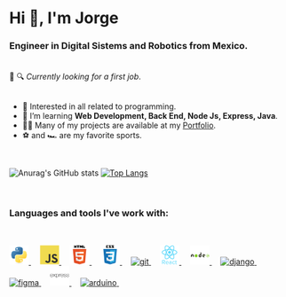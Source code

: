 # Hi 👋, I'm Jorge<br>
### Engineer in Digital Sistems and Robotics from Mexico.<br><br>
💼 🔍 *Currently looking for a first job*.<br><br>
- 👀 Interested in all related to programming.
-  🌱 I’m learning **Web Development, Back End, Node Js, Express, Java**.
-  👨‍💻 Many of my projects are available at my [Portfolio](https://j-atj.github.io/Portafolio/).
-  ⚽ and 🏎️ are my favorite sports.
<br>

![Anurag's GitHub stats](https://github-readme-stats.vercel.app/api?username=J-ATJ&show_icons=true&theme=algolia&count_private=true)
[![Top Langs](https://github-readme-stats.vercel.app/api/top-langs/?username=J-ATJ&langs_count=8&theme=algolia&layout=compact&count_private=true)](https://github.com/anuraghazra/github-readme-stats)

<br>
<h3 align="left">Languages and tools I've work with:</h3> <br>
<p align="left"> 
    <a href="https://www.python.org" target="_blank" rel="noreferrer"> 
        <img src="https://raw.githubusercontent.com/devicons/devicon/master/icons/python/python-original.svg" alt="python" width="35" height="35"/> 
    </a>&nbsp&nbsp&nbsp
    <a href="https://developer.mozilla.org/en-US/docs/Web/JavaScript" target="_blank" rel="noreferrer"> 
        <img src="https://raw.githubusercontent.com/devicons/devicon/master/icons/javascript/javascript-original.svg" alt="javascript" width="35" height="35"/> 
    </a>&nbsp&nbsp&nbsp
    <a href="https://www.w3.org/html/" target="_blank" rel="noreferrer"> 
        <img src="https://raw.githubusercontent.com/devicons/devicon/master/icons/html5/html5-original-wordmark.svg" alt="html5" width="35" height="35"/> 
    </a> &nbsp&nbsp&nbsp 
    <a href="https://www.w3schools.com/css/" target="_blank" rel="noreferrer"> 
        <img src="https://raw.githubusercontent.com/devicons/devicon/master/icons/css3/css3-original-wordmark.svg" alt="css3" width="35" height="35"/> 
    </a>&nbsp&nbsp&nbsp
    <a href="https://git-scm.com/" target="_blank" rel="noreferrer"> 
        <img src="https://www.vectorlogo.zone/logos/git-scm/git-scm-icon.svg" alt="git" width="35" height="35"/>
    </a>&nbsp&nbsp&nbsp
    <a href="https://reactjs.org/" target="_blank" rel="noreferrer"> 
        <img src="https://raw.githubusercontent.com/devicons/devicon/master/icons/react/react-original-wordmark.svg" alt="react" width="35" height="35"/> 
    </a>&nbsp&nbsp&nbsp
    <a href="https://nodejs.org" target="_blank" rel="noreferrer"> 
        <img src="https://raw.githubusercontent.com/devicons/devicon/master/icons/nodejs/nodejs-original-wordmark.svg" alt="nodejs" width="35" height="35"/> 
    </a>&nbsp&nbsp&nbsp  
    <a href="https://www.djangoproject.com/" target="_blank" rel="noreferrer"> 
        <img src="https://cdn.worldvectorlogo.com/logos/django.svg" alt="django" width="35" height="35"/> 
    </a>&nbsp&nbsp&nbsp
      <a href="https://www.figma.com/" target="_blank" rel="noreferrer"> 
        <img src="https://www.vectorlogo.zone/logos/figma/figma-icon.svg" alt="figma" width="35" height="35"/> 
    </a>&nbsp&nbsp&nbsp 
    <a href="https://expressjs.com" target="_blank" rel="noreferrer"> 
        <img src="https://raw.githubusercontent.com/devicons/devicon/master/icons/express/express-original-wordmark.svg" alt="express" width="35" height="35"/> 
    </a>&nbsp&nbsp&nbsp  
    <a href="https://www.arduino.cc/" target="_blank" rel="noreferrer"> 
        <img src="https://cdn.worldvectorlogo.com/logos/arduino-1.svg" alt="arduino" width="35" height="35"/> 
    </a>&nbsp&nbsp&nbsp
